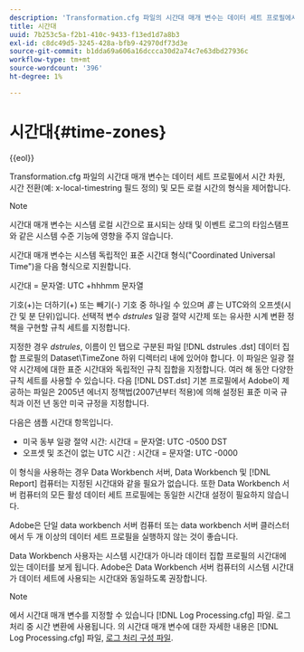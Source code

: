```yaml
---
description: 'Transformation.cfg 파일의 시간대 매개 변수는 데이터 세트 프로필에서 시간 차원, 시간 전환(예: x-local-timestring 필드 정의) 및 모든 로컬 시간의 형식을 제어합니다.'
title: 시간대
uuid: 7b253c5a-f2b1-410c-9433-f13ed1d7a8b3
exl-id: c8dc49d5-3245-428a-bfb9-42970df73d3e
source-git-commit: b1dda69a606a16dccca30d2a74c7e63dbd27936c
workflow-type: tm+mt
source-wordcount: '396'
ht-degree: 1%

---
```


# 시간대{#time-zones}

{{eol}}

Transformation.cfg 파일의 시간대 매개 변수는 데이터 세트 프로필에서 시간 차원, 시간 전환(예: x-local-timestring 필드 정의) 및 모든 로컬 시간의 형식을 제어합니다.

>[!NOTE]
>
>시간대 매개 변수는 시스템 로컬 시간으로 표시되는 상태 및 이벤트 로그의 타임스탬프와 같은 시스템 수준 기능에 영향을 주지 않습니다.

시간대 매개 변수는 시스템 독립적인 표준 시간대 형식(&quot;Coordinated Universal Time&quot;)을 다음 형식으로 지원합니다.

시간대 = 문자열: UTC +hhhmm 문자열

기호(+)는 더하기(+) 또는 빼기(-) 기호 중 하나일 수 있으며 *흠* 는 UTC와의 오프셋(시간 및 분 단위)입니다. 선택적 변수 *dstrules* 일광 절약 시간제 또는 유사한 시계 변환 정책을 구현할 규칙 세트를 지정합니다.

지정한 경우 *dstrules*, 이름이 인 탭으로 구분된 파일 [!DNL dstrules .dst] 데이터 집합 프로필의 Dataset\TimeZone 하위 디렉터리 내에 있어야 합니다. 이 파일은 일광 절약 시간제에 대한 표준 시간대와 독립적인 규칙 집합을 지정합니다. 여러 해 동안 다양한 규칙 세트를 사용할 수 있습니다. 다음 [!DNL DST.dst] 기본 프로필에서 Adobe이 제공하는 파일은 2005년 에너지 정책법(2007년부터 적용)에 의해 설정된 표준 미국 규칙과 이전 년 동안 미국 규정을 지정합니다.

다음은 샘플 시간대 항목입니다.

* 미국 동부 일광 절약 시간: 시간대 = 문자열: UTC -0500 DST
* 오프셋 및 조건이 없는 UTC 시간 : 시간대 = 문자열: UTC -0000

이 형식을 사용하는 경우 Data Workbench 서버, Data Workbench 및 [!DNL Report] 컴퓨터는 지정된 시간대와 같을 필요가 없습니다. 또한 Data Workbench 서버 컴퓨터의 모든 활성 데이터 세트 프로필에는 동일한 시간대 설정이 필요하지 않습니다.

Adobe은 단일 data workbench 서버 컴퓨터 또는 data workbench 서버 클러스터에서 두 개 이상의 데이터 세트 프로필을 실행하지 않는 것이 좋습니다.

Data Workbench 사용자는 시스템 시간대가 아니라 데이터 집합 프로필의 시간대에 있는 데이터를 보게 됩니다. Adobe은 Data Workbench 서버 컴퓨터의 시스템 시간대가 데이터 세트에 사용되는 시간대와 동일하도록 권장합니다.

>[!NOTE]
>
>에서 시간대 매개 변수를 지정할 수 있습니다 [!DNL Log Processing.cfg] 파일. 로그 처리 중 시간 변환에 사용됩니다. 의 시간대 매개 변수에 대한 자세한 내용은 [!DNL Log Processing.cfg] 파일, [로그 처리 구성 파일](../../../../home/c-dataset-const-proc/c-log-proc-config-file/c-abt-log-proc-config-file.md).
